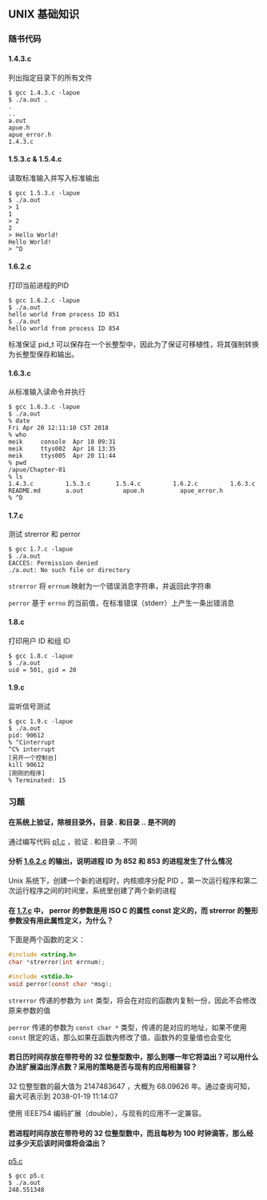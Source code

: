 ## UNIX 基础知识


### 随书代码


#### 1.4.3.c
列出指定目录下的所有文件
```shell
$ gcc 1.4.3.c -lapue
$ ./a.out .
.
..
a.out
apue.h
apue_error.h
1.4.3.c

```


#### 1.5.3.c & 1.5.4.c

读取标准输入并写入标准输出

```shell
$ gcc 1.5.3.c -lapue
$ ./a.out
> 1
1
> 2
2
> Hello World!
Hello World!
> ^D
```


#### 1.6.2.c

打印当前进程的PID

```shell
$ gcc 1.6.2.c -lapue
$ ./a.out
hello world from process ID 851
$ ./a.out
hello world from process ID 854
```

标准保证 pid_t 可以保存在一个长整型中，因此为了保证可移植性，将其强制转换为长整型保存和输出。


#### 1.6.3.c

从标准输入读命令并执行

```shell
$ gcc 1.6.3.c -lapue
$ ./a.out
% date
Fri Apr 20 12:11:10 CST 2018
% who
meik     console  Apr 18 09:31
meik     ttys002  Apr 18 13:35
meik     ttys005  Apr 20 11:44
% pwd
/apue/Chapter-01
% ls
1.4.3.c         1.5.3.c       1.5.4.c         1.6.2.c         1.6.3.c         README.md       a.out           apue.h          apue_error.h
% ^D
```


#### 1.7.c

测试 strerror 和 perror

```shell
$ gcc 1.7.c -lapue
$ ./a.out
EACCES: Permission denied
./a.out: No such file or directory

```
```strerror``` 将 ```errnum``` 映射为一个错误消息字符串，并返回此字符串

```perror``` 基于 ```errno``` 的当前值，在标准错误（stderr）上产生一条出错消息


#### 1.8.c

打印用户 ID 和组 ID

```shell
$ gcc 1.8.c -lapue
$ ./a.out
uid = 501, gid = 20
```


#### 1.9.c

监听信号测试

```shell
$ gcc 1.9.c -lapue
$ ./a.out
pid: 90612
% ^Cinterrupt
^C% interrupt
[另开一个控制台]
kill 90612
[刚刚的程序]
% Terminated: 15
```


### 习题


#### 在系统上验证，除根目录外，目录 . 和目录 .. 是不同的

通过编写代码 [p1.c](p1.c) ，验证 . 和目录 .. 不同


#### 分析 [1.6.2.c](1.6.2.c) 的输出，说明进程 ID 为 852 和 853 的进程发生了什么情况

Unix 系统下，创建一个新的进程时，内核顺序分配 PID ，第一次运行程序和第二次运行程序之间的时间里，系统里创建了两个新的进程


#### 在 [1.7.c](1.7.c) 中， perror 的参数是用 ISO C 的属性 const 定义的，而 strerror 的整形参数没有用此属性定义，为什么？

下面是两个函数的定义：

```C
#include <string.h>
char *strerror(int errnum);

#include <stdio.h>
void perror(const char *msg);
```

```strerror``` 传递的参数为 ```int``` 类型，将会在对应的函数内复制一份，因此不会修改原来参数的值

```perror``` 传递的参数为 ```const char *``` 类型，传递的是对应的地址，如果不使用 ```const``` 限定的话，那么如果在函数内修改了值，函数外的变量值也会变化


#### 若日历时间存放在带符号的 32 位整型数中，那么到哪一年它将溢出？可以用什么办法扩展溢出浮点数？采用的策略是否与现有的应用相兼容？

32 位整型数的最大值为 2147483647 ，大概为 68.09626 年。通过查询可知，最大可表示到 2038-01-19 11:14:07

使用 IEEE754 编码扩展（double），与现有的应用不一定兼容。


#### 若进程时间存放在带符号的 32 位整型数中，而且每秒为 100 时钟滴答，那么经过多少天后该时间值将会溢出？

[p5.c](p5.c)

```shell
$ gcc p5.c
$ ./a.out
248.551348
```